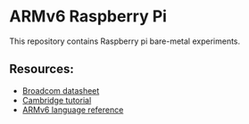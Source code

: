 # ARMv6 Raspberry Pi
This repository contains Raspberry pi bare-metal experiments. 
## Resources: 
- [Broadcom datasheet](https://www.cl.cam.ac.uk/projects/raspberrypi/tutorials/os/downloads/SoC-Peripherals.pdf)
- [Cambridge tutorial](https://www.cl.cam.ac.uk/projects/raspberrypi/tutorials/os/)
- [ARMv6 language reference](http://www.peter-cockerell.net/aalp/html/frames.html)

